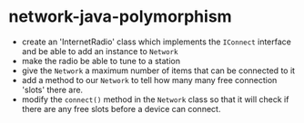 # network-java-polymorphism


* create an 'InternetRadio' class which implements the `IConnect` interface and be able to add an instance to `Network`
* make the radio be able to tune to a station
* give the `Network` a maximum number of items that can be connected to it
* add a method to our `Network` to tell how many many free connection 'slots' there are.
* modify the `connect()` method in the `Network` class so that it will check if there are any free slots before a device can connect.
